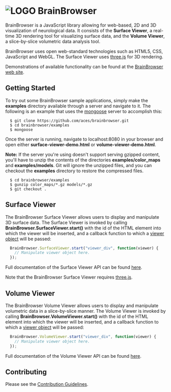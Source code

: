 ![LOGO](https://brainbrowser.cbrain.mcgill.ca/img/bb-logo-white-mini-cropped.png)
BrainBrowser
============

BrainBrowser is a JavaScript library allowing for web-based, 2D and 3D visualization of neurological data. It consists of the **Surface Viewer**, a real-time 3D rendering tool for visualizing surface data, and the **Volume Viewer**, a slice-by-slice volumetric data analysis tool.

BrainBrowser uses open web-standard technologies such as HTML5, CSS, JavaScript and WebGL. The Surface Viewer uses [three.js](http://threejs.org/) for 3D rendering.

Demonstrations of available functionality can be found at the [BrainBrowser web site](https://brainbrowser.cbrain.mcgill.ca/).

Getting Started
---------------

To try out some BrainBrowser sample applications, simply make the **examples** directory available through a server and navigate to it. The following is an example that uses the [mongoose](https://code.google.com/p/mongoose/) server to accomplish this:

```Shell
  $ git clone https://github.com/aces/brainbrowser.git
  $ cd brainbrowser/examples
  $ mongoose
```

Once the server is running, navigate to localhost:8080 in your browser and open either **surface-viewer-demo.html** or **volume-viewer-demo.html**.

**Note:** If the server you're using doesn't support serving gzipped content, you'll have to unzip the contents of the directories **examples/color_maps** and **examples/models**. Git will ignore the unzipped files, and you can checkout the **examples** directory to restore the compressed files.

```Shell
  $ cd brainbrowser/examples
  $ gunzip color_maps/*.gz models/*.gz
  $ git checkout .
```

Surface Viewer
--------------

The BrainBrowser Surface Viewer allows users to display and manipulate 3D surface data. The Surface Viewer is invoked by calling **BrainBrowser.SurfaceViewer.start()** with the id of the HTML element into which the viewer will be inserted, and a callback function to which a [viewer object](https://brainbrowser.cbrain.mcgill.ca/documentation/brainbrowser/surface-viewer/viewer) will be passed:

```JavaScript
  BrainBrowser.SurfaceViewer.start("viewer_div", function(viewer) {
    // Manipulate viewer object here.
  });
```

Full documentation of the Surface Viewer API can be found [here](https://brainbrowser.cbrain.mcgill.ca/documentation/brainbrowser/surface-viewer).

Note that the BrainBrowser Surface Viewer requires [three.js](http://threejs.org/).

Volume Viewer
--------------

The BrainBrowser Volume Viewer allows users to display and manipulate volumetric data in a slice-by-slice manner. The Volume Viewer is invoked by calling **BrainBrowser.VolumeViewer.start()** with the id of the HTML element into which the viewer will be inserted, and a callback function to which a [viewer object](https://brainbrowser.cbrain.mcgill.ca/documentation/brainbrowser/volume-viewer/viewer) will be passed:

```JavaScript
  BrainBrowser.VolumeViewer.start("viewer_div", function(viewer) {
    // Manipulate viewer object here.
  });
```

Full documentation of the Volume Viewer API can be found [here](https://brainbrowser.cbrain.mcgill.ca/documentation/brainbrowser/volume-viewer).

Contributing
------------

Please see the [Contribution Guidelines](https://github.com/aces/brainbrowser/blob/master/CONTRIBUTING.md).

